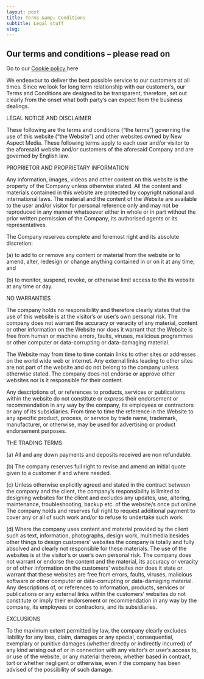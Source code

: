 ```yaml
---
layout: post
title: Terms &amp; Conditions
subtitle: Legal stuff 
slug: 
---
```

<h2>Our terms and conditions &ndash; please read on</h2>

<p>Go to our&nbsp;<a href="http://www.newaspectmedia.com/cookie-policy" title="Cookie policy">Cookie policy&nbsp;</a>here</p>

<p>We endeavour to deliver the best possible service to our customers at all times. Since we look for long term relationship with our customer&rsquo;s, our Terms and Conditions are designed to be transparent, therefore, set out clearly from the onset what both party&rsquo;s can expect from the business dealings.</p>

<p>LEGAL NOTICE AND DISCLAIMER</p>

<p>These following are the terms and conditions (&ldquo;the terms&rdquo;) governing the use of this website (&ldquo;the Website&rdquo;) and other websites owned by New Aspect Media. These following terms apply to each user and/or visitor to the aforesaid website and/or customers of the aforesaid Company and are governed by English law.</p>

<p>PROPRIETOR AND PROPRIETARY INFORMATION</p>

<p>Any information, images, videos and other content on this website is the property of the Company unless otherwise stated. All the content and materials contained in this website are protected by copyright national and international laws. The material and the content of the Website are available to the user and/or visitor for personal reference only and may not be reproduced in any manner whatsoever either in whole or in part without the prior written permission of the Company, its authorised agents or its representatives.</p>

<p>The Company reserves complete and foremost right and its absolute discretion:</p>

<p>(a) to add to or remove any content or material from the website or to amend, alter, redesign or change anything contained in or on it at any time; and</p>

<p>(b) to monitor, suspend, revoke, or otherwise limit access to the its website at any time or day.</p>

<p>NO WARRANTIES</p>

<p>The company holds no responsibility and therefore clearly states that the use of this website is at the visitor&rsquo;s or user&rsquo;s own personal risk. The company does not warrant the accuracy or veracity of any material, content or other information on the Website nor does it warrant that the Website is free from human or machine errors, faults, viruses, malicious programmes or other computer or data-corrupting or data-damaging material.</p>

<p>The Website may from time to time contain links to other sites or addresses on the world wide web or internet. Any external links leading to other sites are not part of the website and do not belong to the company unless otherwise stated. The company does not endorse or approve other websites nor is it responsible for their content.</p>

<p>Any descriptions of, or references to products, services or publications within the website do not constitute or express their endorsement or recommendation in any way by the company, its employees or contractors or any of its subsidiaries. From time to time the reference in the Website to any specific product, process, or service by trade name, trademark, manufacturer, or otherwise, may be used for advertising or product endorsement purposes.</p>

<p>THE TRADING TERMS</p>

<p>(a) All and any down payments and deposits received are non refundable.</p>

<p>(b) The company reserves full right to revise and amend an initial quote given to a customer if and where needed.</p>

<p>(c) Unless otherwise explicitly agreed and stated in the contract between the company and the client, the company&rsquo;s responsibility is limited to designing websites for the client and excludes any updates, use, altering, maintenance, troubleshooting, backup etc. of the website/s once put online. The company holds and reserves full right to request additional payment to cover any or all of such work and/or to refuse to undertake such work.</p>

<p>(d) Where the company uses content and material provided by the client such as text, information, photographs, design work, multimedia besides other things to design customers&rsquo; websites the company is totally and fully absolved and clearly not responsible for these materials. The use of the websites is at the visitor&rsquo;s or user&rsquo;s own personal risk. The company does not warrant or endorse the content and the material, its accuracy or veracity or of other information on the customers&rsquo; websites nor does it state or warrant that these websites are free from errors, faults, viruses, malicious software or other computer or data-corrupting or data-damaging material.<br />
Any descriptions of, or references to information, products, services or publications or any external links within the customers&rsquo; websites do not constitute or imply their endorsement or recommendation in any way by the company, its employees or contractors, and its subsidiaries.</p>

<p>EXCLUSIONS</p>

<p>To the maximum extent permitted by law, the company clearly excludes liability for any loss, claim, damages or any special, consequential, exemplary or punitive damages (whether directly or indirectly incurred) of any kind arising out of or in connection with any visitor&rsquo;s or user&rsquo;s access to, or use of the website, or any material thereon, whether based in contract, tort or whether negligent or otherwise, even if the company has been advised of the possibility of such damage.</p>